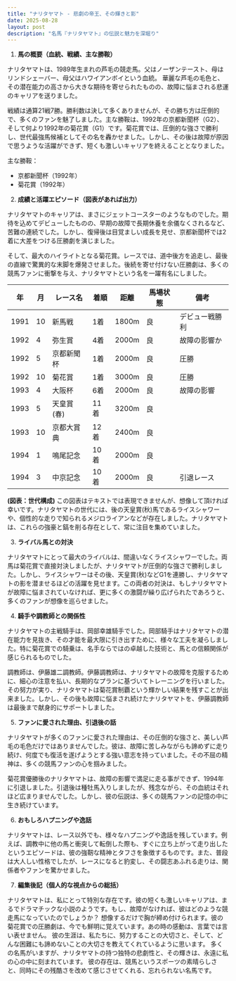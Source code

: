 ```yaml
---
title: "ナリタヤマト - 悲劇の帝王、その輝きと影"
date: 2025-08-28
layout: post
description: "名馬『ナリタヤマト』の伝説と魅力を深堀り"
---
```


1. **馬の概要（血統、戦績、主な勝鞍）**

ナリタヤマトは、1989年生まれの芦毛の競走馬。父はノーザンテースト、母はリンドシェーバー、母父はハワイアンボイという血統。  華麗な芦毛の毛色と、その潜在能力の高さから大きな期待を寄せられたものの、故障に悩まされる悲運のキャリアを送りました。

戦績は通算21戦7勝。勝利数は決して多くありませんが、その勝ち方は圧倒的で、多くのファンを魅了しました。主な勝鞍は、1992年の京都新聞杯（G2）、そして何より1992年の菊花賞（G1）です。菊花賞では、圧倒的な強さで勝利し、世代最強馬候補としてその名を轟かせました。しかし、その後は故障が原因で思うような活躍ができず、短くも激しいキャリアを終えることとなりました。

主な勝鞍：
* 京都新聞杯（1992年）
* 菊花賞（1992年）


2. **成績と活躍エピソード（図表があれば出力）**

ナリタヤマトのキャリアは、まさにジェットコースターのようなものでした。期待を込めてデビューしたものの、早期の故障で長期休養を余儀なくされるなど、苦難の連続でした。しかし、復帰後は目覚ましい成長を見せ、京都新聞杯では2着に大差をつける圧勝劇を演じました。

そして、最大のハイライトとなる菊花賞。レースでは、道中後方を追走し、最後の直線で驚異的な末脚を爆発させました。後続を寄せ付けない圧勝劇は、多くの競馬ファンに衝撃を与え、ナリタヤマトという名を一躍有名にしました。

| 年 | 月 | レース名 | 着順 | 距離 | 馬場状態 | 備考 |
|---|---|---|---|---|---|---|
| 1991 | 10 | 新馬戦 | 1着 | 1800m | 良 | デビュー戦勝利 |
| 1992 | 4 | 弥生賞 | 4着 | 2000m | 良 | 故障の影響か |
| 1992 | 5 | 京都新聞杯 | 1着 | 2000m | 良 | 圧勝 |
| 1992 | 10 | 菊花賞 | 1着 | 3000m | 良 | 圧勝 |
| 1993 | 4 | 大阪杯 | 6着 | 2000m | 良 | 故障の影響 |
| 1993 | 5 | 天皇賞(春) | 11着 | 3200m | 良 | |
| 1993 | 10 | 京都大賞典 | 12着 | 2400m | 良 | |
| 1994 | 1 | 鳴尾記念 | 10着 | 2000m | 良 | |
| 1994 | 3 | 中京記念 | 10着 | 2000m | 良 | 引退レース |


**(図表：世代構成)**  この図表はテキストでは表現できませんが、想像して頂ければ幸いです。ナリタヤマトの世代には、後の天皇賞(秋)馬であるライスシャワーや、個性的な走りで知られるメジロライアンなどが存在しました。ナリタヤマトは、これらの強豪と鎬を削る存在として、常に注目を集めていました。


3. **ライバル馬との対決**

ナリタヤマトにとって最大のライバルは、間違いなくライスシャワーでした。両馬は菊花賞で直接対決しましたが、ナリタヤマトが圧倒的な強さで勝利しました。しかし、ライスシャワーはその後、天皇賞(秋)などG1を連勝し、ナリタヤマトの影を潜ませるほどの活躍を見せます。この両者の対決は、もしナリタヤマトが故障に悩まされていなければ、更に多くの激闘が繰り広げられたであろうと、多くのファンが想像を巡らせました。


4. **騎手や調教師との関係性**

ナリタヤマトの主戦騎手は、岡部幸雄騎手でした。岡部騎手はナリタヤマトの潜在能力を見抜き、その才能を最大限に引き出すために、様々な工夫を凝らしました。特に菊花賞での騎乗は、名手ならではの卓越した技術と、馬との信頼関係が感じられるものでした。

調教師は、伊藤雄二調教師。伊藤調教師は、ナリタヤマトの故障を克服するために、細心の注意を払い、長期的なプランに基づいてトレーニングを行いました。その努力が実り、ナリタヤマトは菊花賞制覇という輝かしい結果を残すことが出来ました。しかし、その後も故障に悩まされ続けたナリタヤマトを、伊藤調教師は最後まで献身的にサポートしました。


5. **ファンに愛された理由、引退後の話**

ナリタヤマトが多くのファンに愛された理由は、その圧倒的な強さと、美しい芦毛の毛色だけではありませんでした。彼は、故障に苦しみながらも諦めずに走り続け、何度でも復活を遂げようとする強い意志を持っていました。その不屈の精神は、多くの競馬ファンの心を掴みました。

菊花賞優勝後のナリタヤマトは、故障の影響で満足に走る事ができず、1994年に引退しました。引退後は種牡馬入りしましたが、残念ながら、その血統はそれほど広まりませんでした。しかし、彼の伝説は、多くの競馬ファンの記憶の中に生き続けています。


6. **おもしろハプニングや逸話**

ナリタヤマトは、レース以外でも、様々なハプニングや逸話を残しています。例えば、調教中に他の馬と衝突して転倒した際も、すぐに立ち上がって走り出したというエピソードは、彼の強靭な精神とタフさを象徴するものです。また、普段は大人しい性格でしたが、レースになると豹変し、その闘志あふれる走りは、関係者やファンを驚かせました。


7. **編集後記（個人的な視点からの総括）**

ナリタヤマトは、私にとって特別な存在です。彼の短くも激しいキャリアは、まるでドラマチックな小説のようです。もし、故障がなければ、彼はどのような競走馬になっていたのでしょうか？  想像するだけで胸が締め付けられます。彼の菊花賞での圧勝劇は、今でも鮮明に覚えています。あの時の感動は、言葉では言い表せません。  彼の生涯は、私たちに、努力することの大切さと、そして、どんな困難にも諦めないことの大切さを教えてくれているように思います。  多くの名馬がいますが、ナリタヤマトの持つ独特の悲劇性と、その輝きは、永遠に私の心の中に刻まれています。  彼の存在は、競馬というスポーツの素晴らしさと、同時にその残酷さを改めて感じさせてくれる、忘れられない名馬です。

